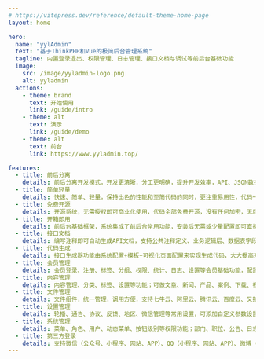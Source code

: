 ```yaml
---
# https://vitepress.dev/reference/default-theme-home-page
layout: home

hero:
  name: "yylAdmin"
  text: "基于ThinkPHP和Vue的极简后台管理系统"
  tagline: 内置登录退出、权限管理、日志管理、接口文档与调试等前后台基础功能
  image:
    src: /image/yyladmin-logo.png
    alt: yyladmin
  actions:
    - theme: brand
      text: 开始使用
      link: /guide/intro
    - theme: alt
      text: 演示
      link: /guide/demo
    - theme: alt
      text: 前台
      link: https://www.yyladmin.top/    

features:
  - title: 前后分离
    details: 前后分离开发模式，开发更清晰，分工更明确，提升开发效率，API、JSON数据交互，JWT用户认证。
  - title: 简单轻量
    details: 快速、简单、轻量，保持出色的性能和至简代码的同时，更注重易用性，代码一目了然，上手简单。
  - title: 免费开源
    details: 开源系统，无需授权即可商业化使用，代码全部免费开源，没有任何加密，无后门，安全保障。
  - title: 开箱即用
    details: 前后台基础框架，系统集成了前后台常用功能，安装后无需或少量配置即可直接部署使用。
  - title: 接口文档
    details: 编写注释即可自动生成API文档，支持公共注释定义、业务逻辑层、数据表字段引用，在线调试。
  - title: 代码生成
    details: 接口生成器功能由系统配置+模板+可视化页面配置来实现生成代码，大大提高开发效率。
  - title: 会员管理
    details: 会员登录、注册、标签、分组、权限、统计、日志、设置等会员基础功能，配置即可使用。
  - title: 内容管理
    details: 内容管理、分类、标签、设置等功能；可做文章、新闻、产品、案例、下载、视频、友链等内容使用。
  - title: 文件管理
    details: 文件组件，统一管理，调用方便，支持七牛云、阿里云、腾讯云、百度云、又拍云、AWS等对象存储。
  - title: 设置管理
    details: 轮播、通告、协议、反馈、地区、微信管理等常用设置，可添加自定义参数设置，方便快捷。
  - title: 系统管理
    details: 菜单、角色、用户、动态菜单、按钮级别等权限功能；部门、职位、公告、日志、系统设置等功能。
  - title: 第三方登录
    details: 支持微信（公众号、小程序、网站、APP）、QQ（小程序、网站、APP）、微博（网站、APP）等登录。
---
```

